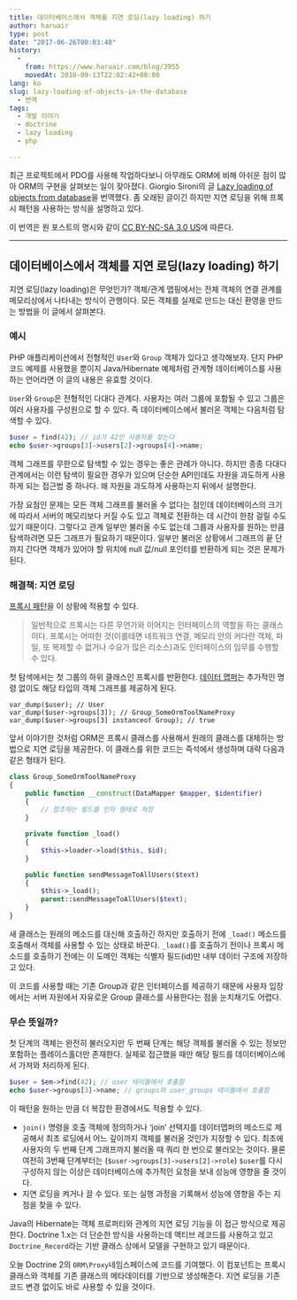 ```yaml
---
title: 데이터베이스에서 객체를 지연 로딩(lazy loading) 하기
author: haruair
type: post
date: "2017-06-26T00:03:40"
history:
  - 
    from: https://www.haruair.com/blog/3955
    movedAt: 2018-09-13T22:02:42+00:00
lang: ko
slug: lazy-loading-of-objects-in-the-database
  - 번역
tags:
  - 개발 이야기
  - doctrine
  - lazy loading
  - php

---
```

최근 프로젝트에서 PDO를 사용해 작업하다보니 아무래도 ORM에 비해 아쉬운 점이 많아 ORM의 구현을 살펴보는 일이 잦아졌다. Giorgio Sironi의 글 [Lazy loading of objects from database][1]을 번역했다. 좀 오래된 글이긴 하지만 지연 로딩을 위해 프록시 패턴을 사용하는 방식을 설명하고 있다.

이 번역은 원 포스트의 명시와 같이 [CC BY-NC-SA 3.0 US][2]에 따른다.

* * *

## 데이터베이스에서 객체를 지연 로딩(lazy loading) 하기

지연 로딩(lazy loading)은 무엇인가? 객체/관계 맵핑에서는 전체 객체의 연결 관계를 메모리상에서 나타내는 방식이 관행이다. 모든 객체를 실제로 만드는 대신 환영을 만드는 방법을 이 글에서 살펴본다.

### 예시

PHP 애플리케이션에서 전형적인 `User`와 `Group` 객체가 있다고 생각해보자. 단지 PHP 코드 예제를 사용했을 뿐이지 Java/Hibernate 예제처럼 관계형 데이터베이스를 사용하는 언어라면 이 글의 내용은 유효할 것이다.

`User`와 `Group`은 전형적인 다대다 관계다. 사용자는 여러 그룹에 포함될 수 있고 그룹은 여러 사용자를 구성원으로 할 수 있다. 즉 데이터베이스에서 불러온 객체는 다음처럼 탐색할 수 있다.

```php
$user = find(42); // id가 42인 사용자를 찾는다
echo $user->groups[3]->users[2]->groups[4]->name;
```

객체 그래프를 무한으로 탐색할 수 있는 경우는 좋은 관례가 아니다. 하지만 종종 다대다 관계에서는 이런 탐색이 필요한 경우가 있으며 단순한 API인데도 자원을 과도하게 사용하게 되는 접근법 중 하나다. 왜 자원을 과도하게 사용하는지 뒤에서 설명한다.

가장 요점인 문제는 모든 객체 그래프를 불러올 수 없다는 점인데 데이터베이스의 크기에 따라서 서버의 메모리보다 커질 수도 있고 객체로 전환하는 데 시간이 한참 걸릴 수도 있기 때문이다. 그렇다고 관계 일부만 불러올 수도 없는데 그룹과 사용자를 원하는 만큼 탐색하려면 모든 그래프가 필요하기 때문이다. 일부만 불러온 상황에서 그래프의 끝 단까지 간다면 객체가 있어야 할 위치에 null 값/null 포인터를 반환하게 되는 것은 문제가 된다.

### 해결책: 지연 로딩

[프록시 패턴][3]을 이 상황에 적용할 수 있다.

> 일반적으로 프록시는 다른 무언가와 이어지는 인터페이스의 역할을 하는 클래스이다. 프록시는 어떠한 것(이를테면 네트워크 연결, 메모리 안의 커다란 객체, 파일, 또 복제할 수 없거나 수요가 많은 리소스)과도 인터페이스의 임무를 수행할 수 있다. 

첫 탐색에서는 첫 그룹의 하위 클래스인 프록시를 반환한다. [데이터 맵퍼][4]는 추가적인 명령 없이도 해당 타입의 객체 그래프를 제공하게 된다.

    var_dump($user); // User
    var_dump($user->groups[3]); // Group_SomeOrmToolNameProxy
    var_dump($user->groups[3] instanceof Group); // true
    

앞서 이야기한 것처럼 ORM은 프록시 클래스를 사용해서 원래의 클래스를 대체하는 방법으로 지연 로딩을 제공한다. 이 클래스를 위한 코드는 즉석에서 생성하며 대략 다음과 같은 형태가 된다.

```php
class Group_SomeOrmToolNameProxy
{
    public function __construct(DataMapper $mapper, $identifier)
    {
        // 참조하는 필드를 인자 형태로 저장
    }

    private function _load()
    {
        $this->loader->load($this, $id);
    }

    public function sendMessageToAllUsers($text)
    {
        $this->_load();
        parent::sendMessageToAllUsers($text);
    }
}
```

새 클래스는 원래의 메소드를 대신해 호출하긴 하지만 호출하기 전에 `_load()` 메소드를 호출해서 객체를 사용할 수 있는 상태로 바꾼다. `_load()`를 호출하기 전이나 프록시 메소드를 호출하기 전에는 이 도메인 객체는 식별자 필드(id)만 내부 데이터 구조에 저장하고 있다.

이 코드를 사용할 때는 기존 Group과 같은 인터페이스를 제공하기 때문에 사용자 입장에서는 서버 자원에서 자유로운 Group 클래스를 사용한다는 점을 눈치채기도 어렵다.

### 무슨 뜻일까?

첫 단계의 객체는 완전히 불러오지만 두 번째 단계는 해당 객체를 불러올 수 있는 정보만 포함하는 플레이스홀더만 존재한다. 실제로 접근했을 때만 해당 필드를 데이터베이스에서 가져와 처리하게 된다.

```php
$user = $em->find(42); // user 테이블에서 호출함
echo $user->groups[3]->name; // groups와 user_groups 테이블에서 호출함
```

이 패턴을 원하는 만큼 더 복잡한 환경에서도 적용할 수 있다.

  * `join()` 명령을 호출 객체에 정의하거나 &#8216;join&#8217; 선택지를 데이터맵퍼의 메소드로 제공해서 최초 로딩에서 어느 깊이까지 객체를 불러올 것인가 지정할 수 있다. 최초에 사용자의 두 번째 단계 그래프까지 불러올 때 쿼리 한 번으로 불러오는 것이다. 물론 여전히 3번째 단계부터는 (`$user->groups[3]->users[2]->role`) `$user`를 다시 구성하지 않는 이상은 데이터베이스에 추가적인 요청을 보내 성능에 영향을 줄 것이다.
  * 지연 로딩을 켜거나 끌 수 있다. 또는 실행 과정을 기록해서 성능에 영향을 주는 지점을 찾을 수 있다.

Java의 Hibernate는 객체 프로퍼티와 관계의 지연 로딩 기능을 이 접근 방식으로 제공한다. Doctrine 1.x는 더 단순한 방식을 사용하는데 액티브 레코드를 사용하고 있고 `Doctrine_Record`라는 기반 클래스 상에서 모델을 구현하고 있기 때문이다.

오늘 Doctrine 2의 `ORM\Proxy`네임스페이스에 코드를 기여했다. 이 컴포넌트는 프록시 클래스와 객체를 기존 클래스의 메타데이터를 기반으로 생성해준다. 지연 로딩을 기존 코드 변경 없이도 바로 사용할 수 있을 것이다.

 [1]: http://www.giorgiosironi.com/2009/07/lazy-loading-of-objects-from-database.html
 [2]: https://creativecommons.org/licenses/by-nc-sa/3.0/us/
 [3]: https://ko.wikipedia.org/wiki/%ED%94%84%EB%A1%9D%EC%8B%9C_%ED%8C%A8%ED%84%B4
 [4]: https://www.martinfowler.com/eaaCatalog/dataMapper.html